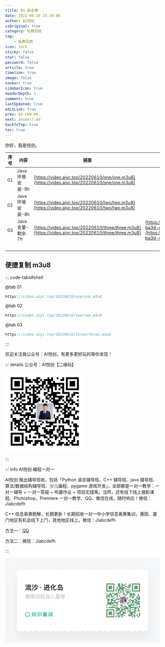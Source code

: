 ```yaml
---
title: 01-郭永臻
date: 2022-06-10 23:19:00
author: AI悦创
isOriginal: true
category: 私教回放
tag:
    - 私教回放
icon: lock
sticky: false
star: false
password: false
article: true
timeline: true
image: false
navbar: true
sidebarIcon: true
headerDepth: 5
comment: true
lastUpdated: true
editLink: true
prev: 02-LKW.md
next: answer7.md
backToTop: true
toc: true
---
```


你好，我是悦创。

| 序号 | 内容              | 链接                                                         | 教案                                                         |
| ---- | ----------------- | ------------------------------------------------------------ | ------------------------------------------------------------ |
| 01   | Java 环境安装-9h  | [https://video.aiyc.top/20220610/one/one.m3u8](https://video.aiyc.top/20220610/one/one.m3u8) |                                                              |
| 02   | Java 环境安装-8h  | [https://video.aiyc.top/20220610/two/two.m3u8](https://video.aiyc.top/20220610/two/two.m3u8) |                                                              |
| 03   | Java 变量-剩余 7h | [https://video.aiyc.top/20220610/three/three.m3u8](https://video.aiyc.top/20220610/three/three.m3u8) | [https://www.yuque.com/docs/share/da8457d5-ba3d-4e67-91af-57b1d0e1418e?#](https://www.yuque.com/docs/share/da8457d5-ba3d-4e67-91af-57b1d0e1418e?#) |
|      |                   |                                                              |                                                              |
|      |                   |                                                              |                                                              |
|      |                   |                                                              |                                                              |
|      |                   |                                                              |                                                              |
|      |                   |                                                              |                                                              |



## 便捷复制 m3u8

::: code-tabs#shell

@tab 01

```java
https://video.aiyc.top/20220610/one/one.m3u8
```

@tab 02

```java
https://video.aiyc.top/20220610/two/two.m3u8
```

@tab 03

```java
https://video.aiyc.top/20220610/three/three.m3u8
```

:::

欢迎关注我公众号：AI悦创，有更多更好玩的等你发现！

::: details 公众号：AI悦创【二维码】

![](/gzh.jpg)

:::

::: info AI悦创·编程一对一

AI悦创·推出辅导班啦，包括「Python 语言辅导班、C++ 辅导班、java 辅导班、算法/数据结构辅导班、少儿编程、pygame 游戏开发」，全部都是一对一教学：一对一辅导 + 一对一答疑 + 布置作业 + 项目实践等。当然，还有线下线上摄影课程、Photoshop、Premiere 一对一教学、QQ、微信在线，随时响应！微信：Jiabcdefh

C++ 信息奥赛题解，长期更新！长期招收一对一中小学信息奥赛集训，莆田、厦门地区有机会线下上门，其他地区线上。微信：Jiabcdefh

方法一：[QQ](http://wpa.qq.com/msgrd?v=3&uin=1432803776&site=qq&menu=yes)

方法二：微信：Jiabcdefh

:::

![](/zsxq.jpg)













